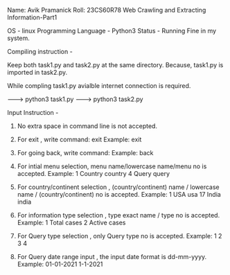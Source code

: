 Name: Avik Pramanick
Roll: 23CS60R78
Web Crawling and Extracting Information-Part1

OS                      -  linux
Programming Language    -  Python3
Status                  -  Running Fine in my system.

Compiling instruction - 

Keep both task1.py and task2.py at the same directory.
Because, 
task1.py is imported in task2.py.

While compling task1.py avialble internet connection is required.

--->  python3 task1.py
--->  python3 task2.py

Input Instruction -

1) No extra space in command line is not accepted.
2) For exit , write command: exit
	Example:
		exit
3) For going back, write command:
	Example:
		back

4) For intial menu selection, menu name/lowercase name/menu no is accepted.
	Example:
		1
		Country
		country
		4
		Query
		query
		
5) For country/continent selection , (country/continent) name / lowercase name / (country/continent) no is accepted.
	Example:
		1
		USA
		usa
		17
		India
		india
		
6) For information type selection , type exact name / type no is accepted.
	Example:
		1
		Total cases
		2
		Active cases
		
7) For Query type selection , only Query type no is accepted.
	Example:
		1
		2
		3
		4
8) For Query date range input , the input date format is dd-mm-yyyy.
	Example:
		01-01-2021
		1-1-2021
		
